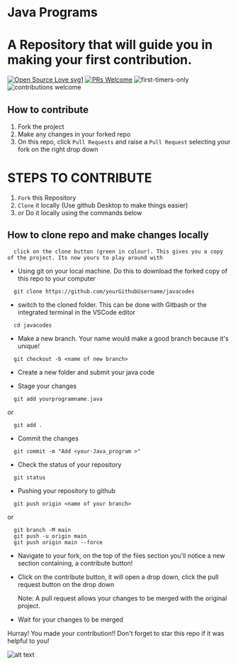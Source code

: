 # Java Programs 
# A Repository that will guide you in making your first contribution.

<!-- ALL-CONTRIBUTORS-BADGE:START - Do not remove or modify this section -->

[![Open Source Love svg1](https://badges.frapsoft.com/os/v1/open-source.svg?v=103)](https://github.com/ellerbrock/open-source-badges/) [![PRs Welcome](https://img.shields.io/badge/PRs-welcome-brightgreen.svg?style=flat-square)](http://makeapullrequest.com) ![first-timers-only](https://img.shields.io/badge/first--timers--only-friendly-yellow.svg?style=flat) ![contributions welcome](https://img.shields.io/static/v1.svg?label=Contributions&message=Welcome&color=0059b3&style=flat-square) 

## How to contribute

1. Fork the project
2. Make any changes in your forked repo
3. On this repo, click `Pull Requests` and raise a `Pull Request` selecting your fork on the right drop down

# STEPS TO CONTRIBUTE

1. `Fork` this Repository 
2. `Clone` it locally (Use github Desktop to make things easier)
3.  or Do it locally using the commands below 


## How to clone repo and make changes locally

```
  click on the clone button (green in colour). This gives you a copy of the project. Its now yours to play around with
```

- Using git on your local machine. Do this to download the forked copy of this repo to your computer

```
  git clone https://github.com/yourGithubUsername/javacodes
```

- switch to the cloned folder. This can be done with Gitbash or the integrated terminal in the VSCode editor

```
  cd javacodes
```

- Make a new branch. Your name would make a good branch because it's unique!

```
  git checkout -b <name of new branch>
```
- Create a new folder and submit your java code

- Stage your changes

```
  git add yourprogramname.java
```

or

```
  git add .
```

- Commit the changes

```
  git commit -m "Add <your-Java_program >"
```

- Check the status of your repository

```
  git status
```

- Pushing your repository to github

```
  git push origin <name of your branch>
```

or

```
  git branch -M main
  git push -u origin main
  git push origin main --force
```

- Navigate to your fork, on the top of the files section you'll notice a new section containing, a contribute button!
- Click on the contribute button, it will open a drop down, click the pull request button on the drop down
  
  Note: A pull request allows your changes to be merged with the original project.

- Wait for your changes to be merged



Hurray! You made your contribution!!
Don't forget to star this repo if it was helpful to you!

![alt text](https://github.com/sujana-kamasany/javacodes/blob/main/assets/Start%20your%20first%20CONTRIBUTION.png)
